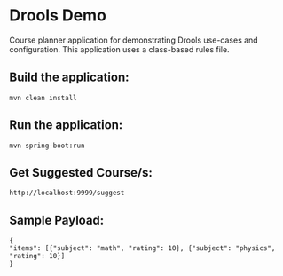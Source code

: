 Drools Demo
===

Course planner application for demonstrating Drools use-cases and configuration.
This application uses a class-based rules file.

## Build the application:

    mvn clean install

## Run the application:

    mvn spring-boot:run

## Get Suggested Course/s:

    http://localhost:9999/suggest

## Sample Payload:
    {
    "items": [{"subject": "math", "rating": 10}, {"subject": "physics", "rating": 10}]
    }
